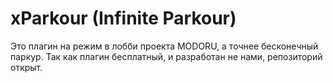 # xParkour (Infinite Parkour)

Это плагин на режим в лобби проекта MODORU, а точнее бесконечный паркур. Так как плагин бесплатный, и разработан не нами, репозиторий открыт.